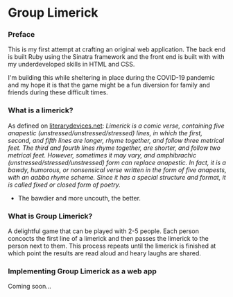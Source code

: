 # Group Limerick

### Preface
This is my first attempt at crafting an original web application. The back end is built Ruby using the Sinatra framework and the front end is built with with my underdeveloped skills in HTML and CSS.

I'm building this while sheltering in place during the COVID-19 pandemic and my hope it is that the game might be a fun diversion for family and friends during these difficult times.

### What is a limerick?
As defined on [literarydevices.net](http://literarydevices.net/limerick):
*Limerick is a comic verse, containing five anapestic (unstressed/unstressed/stressed) lines, in which the first, second, and fifth lines are longer, rhyme together, and follow three metrical feet. The third and fourth lines rhyme together, are shorter, and follow two metrical feet. However, sometimes it may vary, and amphibrachic (unstressed/stressed/unstressed) form can replace anapestic. In fact, it is a bawdy, humorous, or nonsensical verse written in the form of five anapests, with an aabba rhyme scheme. Since it has a special structure and format, it is called fixed or closed form of poetry.*

- The bawdier and more uncouth, the better.

### What is Group Limerick?
A delightful game that can be played with 2-5 people. Each person concocts the first line of a limerick and then passes the limerick to the person next to them. This process repeats until the limerick is finished at which point the results are read aloud and heary laughs are shared.

### Implementing Group Limerick as a web app
Coming soon...